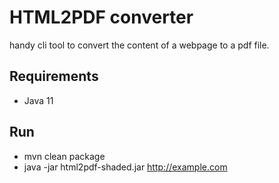 # HTML2PDF converter   
handy cli tool to convert the content of a webpage to a pdf file.

## Requirements
- Java 11   

## Run
- mvn clean package
- java -jar html2pdf-shaded.jar http://example.com